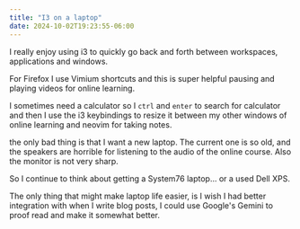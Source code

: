 ```yaml
---
title: "I3 on a laptop"
date: 2024-10-02T19:23:55-06:00
---
```

I really enjoy using i3 to quickly go back and forth between workspaces, applications and windows. 

For Firefox I use Vimium shortcuts and this is super helpful pausing and playing videos for online learning. 

I sometimes need a calculator so I `ctrl` and `enter` to search for calculator and then I use the i3 keybindings to resize it between my other windows of online learning and neovim for taking notes.

the only bad thing is that I want a new laptop. The current one is so old, and the speakers are horrible for listening to the audio of the online course. Also the monitor is not very sharp.

So I continue to think about getting a System76 laptop... or a used Dell XPS. 

The only thing that might make laptop life easier, is I wish I had better integration with when I write blog posts, I could use Google's Gemini to proof read and make it somewhat better. 

